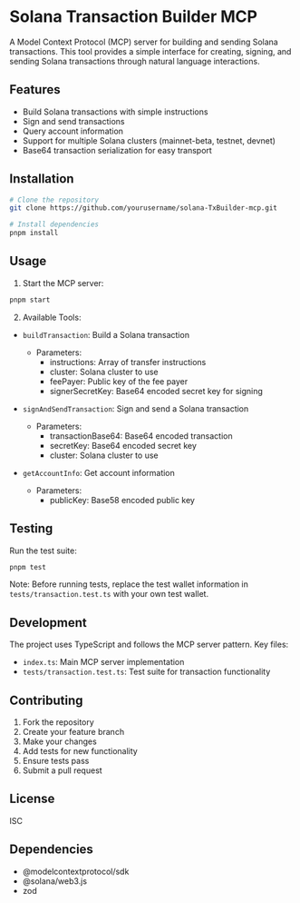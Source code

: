 # Solana Transaction Builder MCP

A Model Context Protocol (MCP) server for building and sending Solana transactions. This tool provides a simple interface for creating, signing, and sending Solana transactions through natural language interactions.

## Features

- Build Solana transactions with simple instructions
- Sign and send transactions
- Query account information
- Support for multiple Solana clusters (mainnet-beta, testnet, devnet)
- Base64 transaction serialization for easy transport

## Installation

```bash
# Clone the repository
git clone https://github.com/yourusername/solana-TxBuilder-mcp.git

# Install dependencies
pnpm install
```

## Usage

1. Start the MCP server:

```bash
pnpm start
```

2. Available Tools:

- `buildTransaction`: Build a Solana transaction

  - Parameters:
    - instructions: Array of transfer instructions
    - cluster: Solana cluster to use
    - feePayer: Public key of the fee payer
    - signerSecretKey: Base64 encoded secret key for signing

- `signAndSendTransaction`: Sign and send a Solana transaction

  - Parameters:
    - transactionBase64: Base64 encoded transaction
    - secretKey: Base64 encoded secret key
    - cluster: Solana cluster to use

- `getAccountInfo`: Get account information
  - Parameters:
    - publicKey: Base58 encoded public key

## Testing

Run the test suite:

```bash
pnpm test
```

Note: Before running tests, replace the test wallet information in `tests/transaction.test.ts` with your own test wallet.

## Development

The project uses TypeScript and follows the MCP server pattern. Key files:

- `index.ts`: Main MCP server implementation
- `tests/transaction.test.ts`: Test suite for transaction functionality

## Contributing

1. Fork the repository
2. Create your feature branch
3. Make your changes
4. Add tests for new functionality
5. Ensure tests pass
6. Submit a pull request

## License

ISC

## Dependencies

- @modelcontextprotocol/sdk
- @solana/web3.js
- zod
